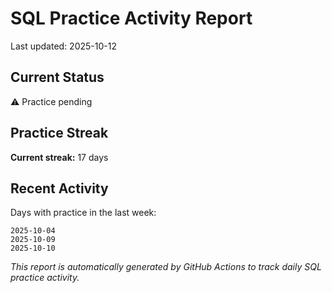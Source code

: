 # SQL Practice Activity Report

Last updated: 2025-10-12

## Current Status

⚠️ Practice pending

## Practice Streak

**Current streak:** 17 days

## Recent Activity

Days with practice in the last week:

```
2025-10-04
2025-10-09
2025-10-10
```

*This report is automatically generated by GitHub Actions to track daily SQL practice activity.*
